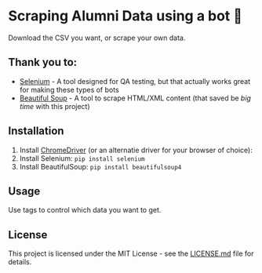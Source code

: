 # Scraping Alumni Data using a bot 🤖 
Download the CSV you want, or scrape your own data.

## Thank you to:

* [Selenium](https://selenium-python.readthedocs.io/) - A tool designed for QA testing, but that actually works great for making these types of bots
* [Beautiful Soup](https://www.crummy.com/software/BeautifulSoup/doc) - A tool to scrape HTML/XML content (that saved be *big time* with this project)

## Installation
1. Install [ChromeDriver](https://sites.google.com/a/chromium.org/chromedriver/) (or an alternatie driver for your browser of choice):
2. Install Selenium: `pip install selenium`
3. Install BeautifulSoup: `pip install beautifulsoup4`

## Usage

Use tags to control which data you want to get.


## License

This project is licensed under the MIT License - see the [LICENSE.md](https://github.com/11bender/alumni-scraping/blob/main/LICENSE) file for details.

